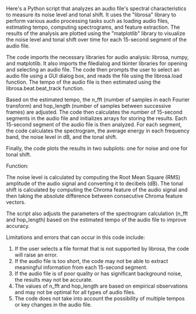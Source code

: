 Here's a Python script that analyzes an audio file's spectral characteristics to measure its noise level and tonal shift. It uses the "librosa" library to perform various audio processing tasks such as loading audio files, estimating tempo, computing spectrograms, and feature extraction. The results of the analysis are plotted using the "matplotlib" library to visualize the noise level and tonal shift over time for each 15-second segment of the audio file.

The code imports the necessary libraries for audio analysis: librosa, numpy, and matplotlib. It also imports the filedialog and tkinter libraries for opening and selecting an audio file. The code then prompts the user to select an audio file using a GUI dialog box, and reads the file using the librosa.load function. The tempo of the audio file is then estimated using the librosa.beat.beat_track function.

Based on the estimated tempo, the n_fft (number of samples in each Fourier transform) and hop_length (number of samples between successive frames) are adjusted. The code then calculates the number of 15-second segments in the audio file and initializes arrays for storing the results. Each 15-second segment of the audio file is then analyzed. For each segment, the code calculates the spectrogram, the average energy in each frequency band, the noise level in dB, and the tonal shift.

Finally, the code plots the results in two subplots: one for noise and one for tonal shift.

Function:

The noise level is calculated by computing the Root Mean Square (RMS) amplitude of the audio signal and converting it to decibels (dB). The tonal shift is calculated by computing the Chroma feature of the audio signal and then taking the absolute difference between consecutive Chroma feature vectors.

The script also adjusts the parameters of the spectrogram calculation (n_fft and hop_length) based on the estimated tempo of the audio file to improve accuracy.

Limitations and errors that can occur in this code include:

1. If the user selects a file format that is not supported by librosa, the code will raise an error.
2. If the audio file is too short, the code may not be able to extract meaningful information from each 15-second segment.
3. If the audio file is of poor quality or has significant background noise, the results may not be accurate.
4. The values of n_fft and hop_length are based on empirical observations and may not be optimal for all types of audio files.
5. The code does not take into account the possibility of multiple tempos or key changes in the audio file.
